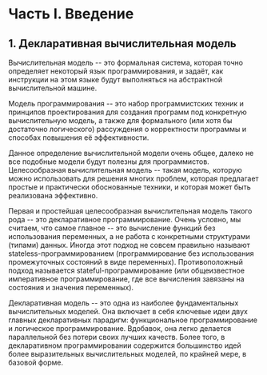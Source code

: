 # Часть I. Введение
## 1. Декларативная вычислительная модель

Вычислительная модель -- это формальная система, которая точно определяет некоторый язык программирования, и задаёт, как инструкции на этом языке будут выполняться на абстрактной вычислительной машине.

Модель программирования -- это набор программистских техник и принципов проектирования для создания программ под конкретную вычислительную модель, а также для формального (или хотя бы достаточно логического) рассуждения о корректности программы и способах повышения её эффективности.

Данное определение вычислительной модели очень общее, далеко не все подобные модели будут полезны для программистов. Целесообразная вычислительная модель -- такая модель, которую можно использовать для решения многих проблем, которая предлагает простые и практически обоснованные техники, и которая может быть реализована эффективно.

Первая и простейшая целесообразная вычислительная модель такого рода -- это декларативное программирование.
Очень условно, мы считаем, что самое главное -- это вычисление функций без использования переменных, а не работа с конкретными структурами (типами) данных. Иногда этот подход не совсем правильно называют stateless-программированием (программирование без использования промежуточных состояний в виде переменных). Противоположный подход называется stateful-программирование (или общеизвестное императивное программирование, где все вычисления завязаны на состояния и значения переменных).

Декларативная модель -- это одна из наиболее фундаментальных вычислительных моделей. Она включает в себя ключевые идеи двух главных декларативных парадигм: функциональное программирование и логическое программирование. Вдобавок, она легко делается параллельной без потери своих лучших качеств. Более того, в декларативном программировании содержится большинство идей более выразительных вычислительных моделей, по крайней мере, в базовой форме.

